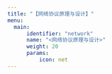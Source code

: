 ```yaml
---
title: "【网络协议原理与设计】"
menu:
  main:
      identifier: "network"
      name: "<网络协议原理与设计>"
      weight: 20
      params:
          icon: net
---
```


